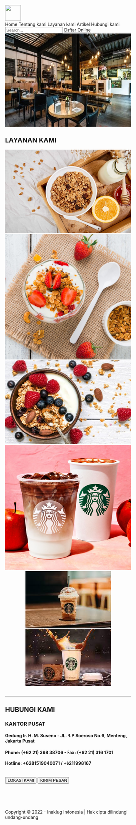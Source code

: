 <!DOCTYPE html>
<html>
<head>
<meta name="viewport" content="width=device-width, initial-scale=1">
<style>
* {box-sizing: border-box;}

body { 
  margin: 0;
  font-family: Arial, Helvetica, sans-serif;
}

.header {
  position: fixed;
  overflow: hidden;
  background-color: #f8f8f8;
  background-image: linear-gradient(90deg, #46074E 0%, rgba(25, 123, 208, 0.8) 100%);
  width: 1335px;
}

.header a {
  float: left;
  color: white;
  text-align: center;
  padding: 12px;
  text-decoration: none;
  position: 100%;
  font-size: 18px; 
  line-height: 25px;
  border-radius: 20px;
  margin-left: 20px;
  margin-right: 20px;
}

.header img{
  margin-left: 90px;
}

.header a:hover {
  background-color: #ddd;
  color: black;
}

.header a.active {
  background-color: dodgerblue;
  color: white;
}

.header-right {
  float: right;
}

@media screen and (max-width: 500px) {
  .header a {
    float: none;
    display: block;
    text-align: left;
  }
  
  .header-right {
    float: none;
  }
}

.rectangle {
    background-color: #195395;
    border: 1px solid rgba(255, 255, 255, 0.2);
    border-radius: 10px;
    width: 140px;
    height: 50px;
}

.konten {
    width: 100% ;
    height: 100%;
    
}

.konten img{
    border: 1px solid rgba(255, 255, 255, 0.4);
    display: inline-block;
    background-image: linear-gradient(90deg, #46074E 0%, rgba(25, 123, 208, 0)
    100%);
    border-radius: 6px;
    width: 280px;
    height: 158px;
    margin-left: 20px;
    margin-top: 45px;
}

.section1 h2{
    position: absolute;
    margin-left: 6%;
    margin-top: -8%;
    font-size: 36px;
    line-height: 43px;
    text-align: left;
    color: #FFFFFF;
}

.section2{
    margin-top: 95px;
    color: #4A4A4A;
    font-family: Ubuntu;
    font-size: 16px;
    line-height: 30px;
    text-align: center;
    font-family: Arial, Helvetica, sans-serif;   
}

hr{
    float: center;
    width: 90%; 
    border: 1px solid #EAEAEA;  
}

.inimely {
    background-image: linear-gradient(90deg, #46074E 0.36%, rgba(25, 123, 208,0.8) 100%);
    border-radius: 22.5px;
    width: 200px;
    height: 45px;
    color: #FFFFFF;
    font-family: Ubuntu;
    font-size: 15px;
    line-height: 18px;
    text-align: center;
}

.melycantik {
    border: 1px solid #46074E;
    border-radius: 22.5px;
    width: 200px;
    height: 45px;
    color: #336195;
    font-family: Ubuntu;
    font-size: 15px;
    line-height: 18px;
    text-align: center;
}

.hint1 {
  font-family: 'Times New Roman', Times, serif;
  
}

.footer {
    height: 80px;
    width: 100%;
    background-color: linear-gradient(90deg,#46074E 0%,rgba(25,123,208,0.8)100%);
    background-image: linear-gradient(90deg, #46074E 0%, rgba(25, 123, 208, 0.8) 100%);
    text-align: center;
    color: white;
    padding: 17px;
}
</style>
</head>

<body>
<div class="header"> 
    <br>
    <img src="logolucu.jpg" width="50" height="50">
    <div class="header-right">
      <a class="home">Home</a/>
      <a class="#Tentang kami">Tentang kami</a/>
<a class="#layanan kami">Layanan kami</a/>
      <a class="#artikel">Artikel</a/>
      <a class="#hubungi kami">Hubungi kami</a/>
    <a class="box">
      <span class="box"><i class="fa fa-search"></i></span>
      <input type="search" id="search" placeholder="Search..." />
    <a href="#Daftar Online" class="rectangle">Daftar Online</a>
    </div>
  </div>

  <div class="section1">
    <img src="layanankami.jpg" width="100%" height="300vh"></a>
    <h2>LAYANAN KAMI</h2>
  </div>
  
  <div class="konten">
    <center>
      <img src="makanan1.jpg" alt="">
      <img src="makanan2.jpg" alt="">
      <img src="makanan3.jpg" alt="">
      <br>
      <img src="minuman1.jpg" alt="">
      <img src="minuman2.jpg" alt="">
      <img src="minuman3.jpg" alt="">
    </center>
  </div>
  <br>
<hr>

  <div class="section2">
    <h2>HUBUNGI KAMI</h2>
    <h3>KANTOR PUSAT</h3>
    <h4>Gedung Ir. H. M. Suseno - JL. R.P Soeroso No.6, Menteng, Jakarta Pusat</h4>
    <h4>Phone: (+62 21) 398 38706 - Fax: (+62 21) 316 1701</h4>
    <h4>Hotline: +6281519040071 / +6211998167</h4>
    <br>
    <button class="inimely">LOKASI KAMI</button>
    <button class="melycantik">KIRIM PESAN</button> 
  </div>
<br>
<br>
<br>
<br>

  <div class="footer">
    <p> Copyright © 2022 - Inaklug Indonesia | Hak cipta dilindungi undang-undang </p>
  </div>

</body>
</html>
